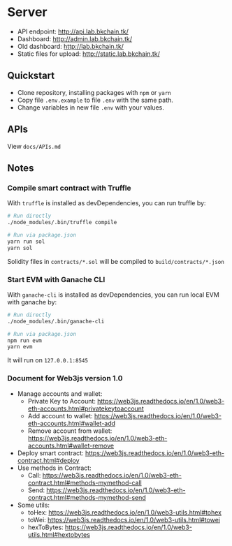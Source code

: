 # Server

+ API endpoint: http://api.lab.bkchain.tk/
+ Dashboard: http://admin.lab.bkchain.tk/
+ Old dashboard: http://lab.bkchain.tk/
+ Static files for upload: http://static.lab.bkchain.tk/

## Quickstart

+ Clone repository, installing packages with `npm` or `yarn`
+ Copy file `.env.example` to file `.env` with the same path.
+ Change variables in new file `.env` with your values.


## APIs

View `docs/APIs.md`


## Notes

### Compile smart contract with Truffle
With `truffle` is installed as devDependencies, you can run truffle by:

```bash
# Run directly
./node_modules/.bin/truffle compile

# Run via package.json
yarn run sol
yarn sol
```
Solidity files in `contracts/*.sol` will be compiled to `build/contracts/*.json`


### Start EVM with Ganache CLI
With `ganache-cli` is installed as devDependencies, you can run local EVM with ganache by:

```bash
# Run directly
./node_modules/.bin/ganache-cli

# Run via package.json
npm run evm
yarn evm
```

It will run on `127.0.0.1:8545`



### Document for Web3js version 1.0

+ Manage accounts and wallet:
	+ Private Key to Account: https://web3js.readthedocs.io/en/1.0/web3-eth-accounts.html#privatekeytoaccount
	+ Add account to wallet: https://web3js.readthedocs.io/en/1.0/web3-eth-accounts.html#wallet-add
	+ Remove account from wallet: https://web3js.readthedocs.io/en/1.0/web3-eth-accounts.html#wallet-remove
+ Deploy smart contract: https://web3js.readthedocs.io/en/1.0/web3-eth-contract.html#deploy
+ Use methods in Contract:
	+ Call: https://web3js.readthedocs.io/en/1.0/web3-eth-contract.html#methods-mymethod-call
	+ Send: https://web3js.readthedocs.io/en/1.0/web3-eth-contract.html#methods-mymethod-send
+ Some utils:
	+ toHex: https://web3js.readthedocs.io/en/1.0/web3-utils.html#tohex
	+ toWei: https://web3js.readthedocs.io/en/1.0/web3-utils.html#towei
	+ hexToBytes: https://web3js.readthedocs.io/en/1.0/web3-utils.html#hextobytes
